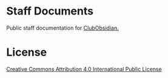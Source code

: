 # Staff Documents
Public staff documentation for [ClubObsidian.](www.clubobsidian.com)


# License
[Creative Commons Attribution 4.0 International Public License](LICENSE.md)
